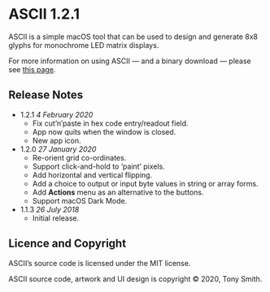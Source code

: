 # ASCII 1.2.1 #

ASCII is a simple macOS tool that can be used to design and generate 8x8 glyphs for monochrome LED matrix displays.

For more information on using ASCII &mdash; and a binary download &mdash; please see [this page](https://smittytone.net/ascii/index.html).

## Release Notes ##

- 1.2.1 *4 February 2020*
    - Fix cut’n’paste in hex code entry/readout field.
    - App now quits when the window is closed.
    - New app icon.
- 1.2.0 *27 January 2020*
    - Re-orient grid co-ordinates.
    - Support click-and-hold to ‘paint’ pixels.
    - Add horizontal and vertical flipping.
    - Add a choice to output or input byte values in string or array forms.
    - Add **Actions** menu as an alternative to the buttons.
    - Support macOS Dark Mode.
- 1.1.3 *26 July 2018*
    - Initial release.

## Licence and Copyright ##

ASCII’s source code is licensed under the MIT license.

ASCII source code, artwork and UI design is copyright &copy; 2020, Tony Smith.